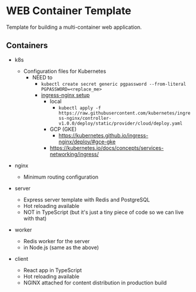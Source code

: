 # WEB Container Template

Template for building a multi-container web application.

## Containers

- k8s

  - Configuration files for Kubernetes
    - NEED to
      - `kubectl create secret generic pgpassword --from-literal PGPASSWORD=<replace_me>`
      - [ingress-nginx setup](https://kubernetes.github.io/ingress-nginx/deploy/#provider-specific-steps)
        - local
          - `kubectl apply -f https://raw.githubusercontent.com/kubernetes/ingress-nginx/controller-v1.0.0/deploy/static/provider/cloud/deploy.yaml`
        - GCP (GKE)
          - https://kubernetes.github.io/ingress-nginx/deploy/#gce-gke
        - https://kubernetes.io/docs/concepts/services-networking/ingress/

- nginx
  - Minimum routing configuration
- server
  - Express server template with Redis and PostgreSQL
  - Hot reloading available
  - NOT in TypeScript (but it's just a tiny piece of code so we can live with that)
- worker
  - Redis worker for the server
  - in Node.js (same as the above)
- client
  - React app in TypeScript
  - Hot reloading available
  - NGINX attached for content distribution in production build
